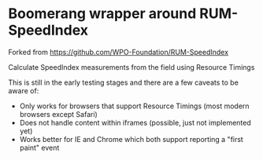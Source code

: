 # Boomerang wrapper around RUM-SpeedIndex

Forked from https://github.com/WPO-Foundation/RUM-SpeedIndex

Calculate SpeedIndex measurements from the field using Resource Timings

This is still in the early testing stages and there are a few caveats to be aware of:
* Only works for browsers that support Resource Timings (most modern browsers except Safari)
* Does not handle content within iframes (possible, just not implemented yet)
* Works better for IE and Chrome which both support reporting a "first paint" event
